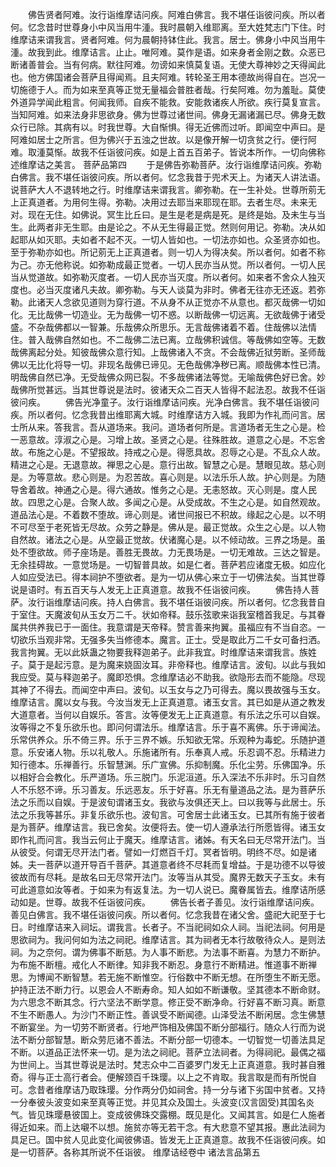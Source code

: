 <!-- { "loadSidebar": true } -->
　　佛告贤者阿难。汝行诣维摩诘问疾。阿难白佛言。我不堪任诣彼问疾。所以者何。忆念昔时世尊身小中风当用牛湩。我时晨朝入维耶离。至大姓梵志门下住。时维摩诘来谓我言。贤者阿难。何为晨朝持钵住此。我言。居士。佛身小中风当用牛湩。故我到此。维摩诘言。止止。唯阿难。莫作是语。如来身者金刚之数。众恶已断诸善普会。当有何病。默往阿难。勿谤如来慎莫复语。无使大尊神妙之天得闻此也。他方佛国诸会菩萨且得闻焉。且夫阿难。转轮圣王用本德故尚得自在。岂况一切施德于人。而为如来至真等正觉无量福会普胜者哉。行矣阿难。勿为羞耻。莫使外道异学闻此粗言。何闻我师。自疾不能救。安能救诸疾人所欲。疾行莫复宣言。当知阿难。如来法身非思欲身。佛为世尊过诸世间。佛身无漏诸漏已尽。佛身无数众行已除。其病有以。时我世尊。大自惭惧。得无近佛而过听。即闻空中声曰。是阿难如居士之所言。但为佛兴于五浊之世故。以是像开解一切贪贫之行。便行阿难。取湩莫惭。故我不任诣彼问疾。如是上首五百弟子。皆说本所作。一切向佛称述维摩诘之美言。
菩萨品第四
　　于是佛告弥勒菩萨。汝行诣维摩诘问疾。弥勒白佛言。我不堪任诣彼问疾。所以者何。忆念我昔于兜术天上。为诸天人讲法语。说菩萨大人不退转地之行。时维摩诘来谓我言。卿弥勒。在一生补处。世尊所莂无上正真道者。为用何生得。弥勒。决用过去耶当来耶现在耶。去者生尽。未来无对。现在无住。如佛说。冥生比丘曰。是生是老是病是死。是终是始。及未生与当生。此两者非无生耶。由是论之。不从无生得最正觉。然则何用记。弥勒。决从如起耶从如灭耶。夫如者不起不灭。一切人皆如也。一切法亦如也。众圣贤亦如也。至于弥勒亦如也。所记莂无上正真道者。则一切人为得决矣。所以者何。如者不称为己。亦无他称说。如弥勒成最正觉者。一切人民亦当从觉。所以者何。一切人民当从觉道故。如弥勒灭度者。一切人民亦当灭度。所以者何。如来者不舍众人独灭度也。必当灭度诸凡夫故。卿弥勒。与天人谈莫为非时。佛者无往亦无还返。若弥勒。此诸天人念欲见道则为穿行道。不从身不从正觉亦不从意也。都灭哉佛一切如化。无比哉佛一切造业。无为哉佛一切不惑。以断哉佛一切远离。无欲哉佛于诸受盛。不杂哉佛都以一智兼。乐哉佛众所思乐。无言哉佛诸着不着。住哉佛以法情住。普入哉佛自然如也。不二哉佛二法已离。立哉佛积诚信。等哉佛如空等。无数哉佛离起分处。知彼哉佛众意行知。上哉佛诸入不贪。不会哉佛近狱劳断。圣师哉佛以无比化将导一切。非现名哉佛已谛见。无色哉佛净秽已离。顺哉佛本性已清。明哉佛自然已净。无受哉佛众网已裂。不多哉佛诸法等觉。无喻哉佛色好已舍。妙哉佛所觉甚远。当其世尊说是法时。彼诸天众二百天人皆得不起法忍。故我不任诣彼问疾。
　　佛告光净童子。汝行诣维摩诘问疾。光净白佛言。我不堪任诣彼问疾。所以者何。忆念我昔出维耶离大城。时维摩诘方入城。我即为作礼而问言。居士所从来。答我言。吾从道场来。我问。道场者何所是。言道场者无生之心是。检一恶意故。淳淑之心是。习增上故。圣贤之心是。往殊胜故。道意之心是。不忘舍故。布施之心是。不望报故。持戒之心是。得愿具故。忍辱之心是。不乱众人故。精进之心是。无退意故。禅思之心是。意行出故。智慧之心是。慧眼见故。慈心则是。为等意故。悲心则是。为忍苦故。喜心则是。以法乐乐人故。护心则是。为随导舍着故。神通之心是。得六通故。惟务之心是。无恚怒故。灭心则是。度人民故。四思之心是。合聚人故。多闻之心是。从受成故。不生之心是。如自然观故。道品法心是。不着数不堕故。谛心则是。诸世间报已不积故。缘起之心是。以不明不可尽至于老死皆无尽故。众劳之静是。佛从是。最正觉故。众生之心是。以人物自然故。诸法之心是。从空最正觉故。伏诸魔心是。以不倾动故。三界之场是。虽处不堕欲故。师子座场是。善胜无畏故。力无畏场是。一切无难故。三达之智是。无余挂碍故。一意觉场是。一切智普具故。如是仁者。菩萨若应诸度无极。如应化人如应受法已。得本祠护不堕欲者。是为一切从佛心来立于一切佛法矣。当其世尊说是语时。有五百天与人发无上正真道意。故我不任诣彼问疾。
　　佛告持人菩萨。汝行诣维摩诘问疾。持人白佛言。我不堪任诣彼问疾。所以者何。忆念我昔自于室住。天魔波旬从玉女万二千。状如帝释。鼓乐弦歌来诣我室稽首我足。与其眷属共供养我已于一面住。我意谓是天帝释。赞言善来拘翼。虽福应有不当自恣。一切欲乐当观非常。无强多失当修德本。魔言。正士。受是取此万二千女可备扫洒。我言拘翼。无以此妖蛊之物要我释迦弟子。此非我宜。时维摩诘来谓我言。族姓子。莫于是起污意。是为魔来娆固汝耳。非帝释也。维摩诘言。波旬。以此与我如我应受。莫与释迦弟子。魔即恐惧。念维摩诘必不助我。欲隐形去而不能隐。尽现其神了不得去。而闻空中声曰。波旬。以玉女与之乃可得去。魔以畏故强与玉女。维摩诘言。魔以女与我。今汝当发无上正真道意。诸玉女言。其已如是从道之教发大道意者。当何以自娱乐。答言。汝等便发无上正真道意。有乐法之乐可以自娱。汝等得之不复乐欲乐也。即问何谓法乐。维摩诘言。乐于喜不离佛。乐于谛闻法。乐常供养众。乐不倚三界。乐于三界不嫉。乐知欲无常。乐观种为毒蛇。乐随护道意。乐安诸人物。乐以礼敬人。乐施诸所有。乐奉真人戒。乐忍调不忍。乐精进力知行德本。乐禅善行。乐智慧渊。乐广宣佛。乐抑制魔。乐化尘劳。乐佛国净。乐以相好合会教化。乐严道场。乐三脱门。乐泥洹道。乐入深法不乐非时。乐习自然人不乐怒不谛。乐习善友。乐远恶友。乐于好喜。乐无有量道品之法。是为菩萨乐法之乐而以自娱。于是波旬谓诸玉女。我欲与汝俱还天上。曰以我等与此居士。乐法之乐我等甚乐。非复乐欲乐也。波旬言。可舍居士此诸玉女。已其所有施于彼者是为菩萨。维摩诘言。我已舍矣。汝便将去。使一切人遵承法行所愿皆得。诸玉女即作礼而问言。我当云何止于魔天。维摩诘言。诸姊。有天名曰无尽常开法门。当从彼受。何谓无尽开法门者。譬如一灯燃百千灯。冥者皆明。明终不尽。如是诸姊。夫一菩萨以道开导百千菩萨。其道意者终不尽耗而复增益。于是功德不以导彼彼故而有尽耗。是故名曰无尽常开法门。汝等当从其受。魔界无数天子玉女。未有可此道意如汝等者。于如来为有返复法。为一切人说已。魔眷属皆去。维摩诘所感动如是。世尊。故我不任诣彼问疾。
　　佛告长者子善见。汝行诣维摩诘问疾。善见白佛言。我不堪任诣彼问疾。所以者何。忆念我昔在诸父舍。盛祀大祀至于七日。时维摩诘来入祠坛。谓我言。长者子。不当祀祠如众人祠。当祀法祠。何用是思欲祠为。我问何如为法之祠祀。维摩诘言。其为祠者无本行故敬待众人。是则法祠。为之奈何。谓为佛事不断慈。为人事不断悲。为法事不断喜。为慧力不断护。为布施不断檀。戒化人不断律。知非我不断忍。身意行不断精进。惟道事不断禅思。为博闻不断智慧。若无施不断惟空。行俗数中不断无想。在所堕生不断无愿。护持正法不断力行。以恩会人不断寿命。知人如如不断谦敬。坚其德本不断命财。为六思念不断其念。行六坚法不断学意。修正受不断净命。行好喜不断习真。断意不生不断愚人。为沙门不断正性。善讽受不断闻德。山泽受法不断闲居。念生佛慧不断宴坐。为一切劳不断贤者。行地严饰相及佛国不断分部福行。随众人行而为说法不断分部智慧。断众劳厄诸不善法。不断分部一切德本。一切智觉一切善法具足不断。以道品正法怀来一切。是为法之祠祀。菩萨立法祠者。为得祠祀。最偶之福为世间上。当其世尊说是法时。梵志众中二百婆罗门发无上正真道意。我时甚自雅奇。得与正士高行者会。便解颈百千珠璎。以上之不肯取。我言取是而有所悦自可。念昔者维摩诘乃取珠璎。分作两分仍如祠舍。持一分与诸下劣国中贫者。又持一分奉彼头波变如来至真等正觉。并见其众及国土。头波变(汉言固受)其国名炎气。皆见珠璎悬彼国上。变成彼佛珠交露棚。既见是化。又闻其言。如是仁人施者得近如来。而上达嚫不以想。施贫亦等无若干念。有大悲意不望其报。惠此法祠为具足已。国中贫人见此变化闻彼佛语。皆发无上正真道意。故我不任诣彼问疾。如是一切菩萨。各称其所说不任诣彼。
维摩诘经卷中
诸法言品第五
